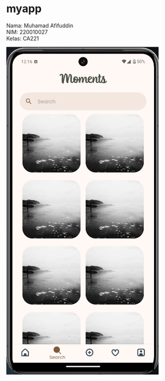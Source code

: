 # myapp

Nama: Muhamad Afifuddin <br />
NIM: 220010027 <br />
Kelas: CA221 <br />

![image alt](https://github.com/apippuM/mobile-programming-ca221/blob/3282f5cd70e26261abe93ff804be45a9c9717e4b/Screenshot%202024-11-03%20201619.png)
